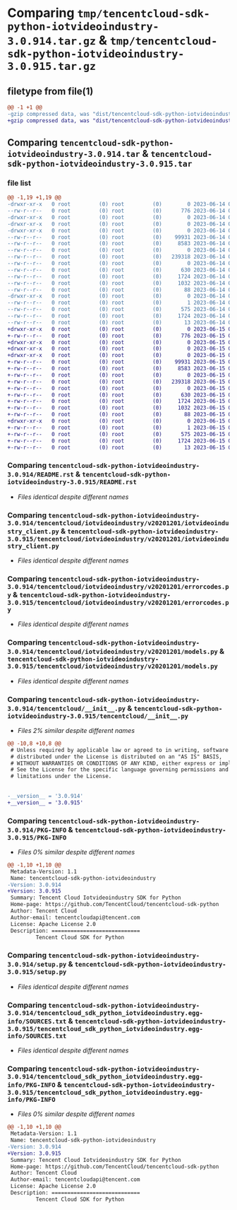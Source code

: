 # Comparing `tmp/tencentcloud-sdk-python-iotvideoindustry-3.0.914.tar.gz` & `tmp/tencentcloud-sdk-python-iotvideoindustry-3.0.915.tar.gz`

## filetype from file(1)

```diff
@@ -1 +1 @@
-gzip compressed data, was "dist/tencentcloud-sdk-python-iotvideoindustry-3.0.914.tar", last modified: Wed Jun 14 00:28:43 2023, max compression
+gzip compressed data, was "dist/tencentcloud-sdk-python-iotvideoindustry-3.0.915.tar", last modified: Thu Jun 15 00:28:04 2023, max compression
```

## Comparing `tencentcloud-sdk-python-iotvideoindustry-3.0.914.tar` & `tencentcloud-sdk-python-iotvideoindustry-3.0.915.tar`

### file list

```diff
@@ -1,19 +1,19 @@
-drwxr-xr-x   0 root         (0) root         (0)        0 2023-06-14 00:28:43.000000 tencentcloud-sdk-python-iotvideoindustry-3.0.914/
--rw-r--r--   0 root         (0) root         (0)      776 2023-06-14 00:28:43.000000 tencentcloud-sdk-python-iotvideoindustry-3.0.914/README.rst
-drwxr-xr-x   0 root         (0) root         (0)        0 2023-06-14 00:28:43.000000 tencentcloud-sdk-python-iotvideoindustry-3.0.914/tencentcloud/
-drwxr-xr-x   0 root         (0) root         (0)        0 2023-06-14 00:28:43.000000 tencentcloud-sdk-python-iotvideoindustry-3.0.914/tencentcloud/iotvideoindustry/
-drwxr-xr-x   0 root         (0) root         (0)        0 2023-06-14 00:28:43.000000 tencentcloud-sdk-python-iotvideoindustry-3.0.914/tencentcloud/iotvideoindustry/v20201201/
--rw-r--r--   0 root         (0) root         (0)    99931 2023-06-14 00:28:43.000000 tencentcloud-sdk-python-iotvideoindustry-3.0.914/tencentcloud/iotvideoindustry/v20201201/iotvideoindustry_client.py
--rw-r--r--   0 root         (0) root         (0)     8583 2023-06-14 00:28:43.000000 tencentcloud-sdk-python-iotvideoindustry-3.0.914/tencentcloud/iotvideoindustry/v20201201/errorcodes.py
--rw-r--r--   0 root         (0) root         (0)        0 2023-06-14 00:28:43.000000 tencentcloud-sdk-python-iotvideoindustry-3.0.914/tencentcloud/iotvideoindustry/v20201201/__init__.py
--rw-r--r--   0 root         (0) root         (0)   239318 2023-06-14 00:28:43.000000 tencentcloud-sdk-python-iotvideoindustry-3.0.914/tencentcloud/iotvideoindustry/v20201201/models.py
--rw-r--r--   0 root         (0) root         (0)        0 2023-06-14 00:28:43.000000 tencentcloud-sdk-python-iotvideoindustry-3.0.914/tencentcloud/iotvideoindustry/__init__.py
--rw-r--r--   0 root         (0) root         (0)      630 2023-06-14 00:28:43.000000 tencentcloud-sdk-python-iotvideoindustry-3.0.914/tencentcloud/__init__.py
--rw-r--r--   0 root         (0) root         (0)     1724 2023-06-14 00:28:43.000000 tencentcloud-sdk-python-iotvideoindustry-3.0.914/PKG-INFO
--rw-r--r--   0 root         (0) root         (0)     1032 2023-06-14 00:28:43.000000 tencentcloud-sdk-python-iotvideoindustry-3.0.914/setup.py
--rw-r--r--   0 root         (0) root         (0)       88 2023-06-14 00:28:43.000000 tencentcloud-sdk-python-iotvideoindustry-3.0.914/setup.cfg
-drwxr-xr-x   0 root         (0) root         (0)        0 2023-06-14 00:28:43.000000 tencentcloud-sdk-python-iotvideoindustry-3.0.914/tencentcloud_sdk_python_iotvideoindustry.egg-info/
--rw-r--r--   0 root         (0) root         (0)        1 2023-06-14 00:28:43.000000 tencentcloud-sdk-python-iotvideoindustry-3.0.914/tencentcloud_sdk_python_iotvideoindustry.egg-info/dependency_links.txt
--rw-r--r--   0 root         (0) root         (0)      575 2023-06-14 00:28:43.000000 tencentcloud-sdk-python-iotvideoindustry-3.0.914/tencentcloud_sdk_python_iotvideoindustry.egg-info/SOURCES.txt
--rw-r--r--   0 root         (0) root         (0)     1724 2023-06-14 00:28:43.000000 tencentcloud-sdk-python-iotvideoindustry-3.0.914/tencentcloud_sdk_python_iotvideoindustry.egg-info/PKG-INFO
--rw-r--r--   0 root         (0) root         (0)       13 2023-06-14 00:28:43.000000 tencentcloud-sdk-python-iotvideoindustry-3.0.914/tencentcloud_sdk_python_iotvideoindustry.egg-info/top_level.txt
+drwxr-xr-x   0 root         (0) root         (0)        0 2023-06-15 00:28:04.000000 tencentcloud-sdk-python-iotvideoindustry-3.0.915/
+-rw-r--r--   0 root         (0) root         (0)      776 2023-06-15 00:28:04.000000 tencentcloud-sdk-python-iotvideoindustry-3.0.915/README.rst
+drwxr-xr-x   0 root         (0) root         (0)        0 2023-06-15 00:28:04.000000 tencentcloud-sdk-python-iotvideoindustry-3.0.915/tencentcloud/
+drwxr-xr-x   0 root         (0) root         (0)        0 2023-06-15 00:28:04.000000 tencentcloud-sdk-python-iotvideoindustry-3.0.915/tencentcloud/iotvideoindustry/
+drwxr-xr-x   0 root         (0) root         (0)        0 2023-06-15 00:28:04.000000 tencentcloud-sdk-python-iotvideoindustry-3.0.915/tencentcloud/iotvideoindustry/v20201201/
+-rw-r--r--   0 root         (0) root         (0)    99931 2023-06-15 00:28:04.000000 tencentcloud-sdk-python-iotvideoindustry-3.0.915/tencentcloud/iotvideoindustry/v20201201/iotvideoindustry_client.py
+-rw-r--r--   0 root         (0) root         (0)     8583 2023-06-15 00:28:04.000000 tencentcloud-sdk-python-iotvideoindustry-3.0.915/tencentcloud/iotvideoindustry/v20201201/errorcodes.py
+-rw-r--r--   0 root         (0) root         (0)        0 2023-06-15 00:28:04.000000 tencentcloud-sdk-python-iotvideoindustry-3.0.915/tencentcloud/iotvideoindustry/v20201201/__init__.py
+-rw-r--r--   0 root         (0) root         (0)   239318 2023-06-15 00:28:04.000000 tencentcloud-sdk-python-iotvideoindustry-3.0.915/tencentcloud/iotvideoindustry/v20201201/models.py
+-rw-r--r--   0 root         (0) root         (0)        0 2023-06-15 00:28:04.000000 tencentcloud-sdk-python-iotvideoindustry-3.0.915/tencentcloud/iotvideoindustry/__init__.py
+-rw-r--r--   0 root         (0) root         (0)      630 2023-06-15 00:28:04.000000 tencentcloud-sdk-python-iotvideoindustry-3.0.915/tencentcloud/__init__.py
+-rw-r--r--   0 root         (0) root         (0)     1724 2023-06-15 00:28:04.000000 tencentcloud-sdk-python-iotvideoindustry-3.0.915/PKG-INFO
+-rw-r--r--   0 root         (0) root         (0)     1032 2023-06-15 00:28:04.000000 tencentcloud-sdk-python-iotvideoindustry-3.0.915/setup.py
+-rw-r--r--   0 root         (0) root         (0)       88 2023-06-15 00:28:04.000000 tencentcloud-sdk-python-iotvideoindustry-3.0.915/setup.cfg
+drwxr-xr-x   0 root         (0) root         (0)        0 2023-06-15 00:28:04.000000 tencentcloud-sdk-python-iotvideoindustry-3.0.915/tencentcloud_sdk_python_iotvideoindustry.egg-info/
+-rw-r--r--   0 root         (0) root         (0)        1 2023-06-15 00:28:04.000000 tencentcloud-sdk-python-iotvideoindustry-3.0.915/tencentcloud_sdk_python_iotvideoindustry.egg-info/dependency_links.txt
+-rw-r--r--   0 root         (0) root         (0)      575 2023-06-15 00:28:04.000000 tencentcloud-sdk-python-iotvideoindustry-3.0.915/tencentcloud_sdk_python_iotvideoindustry.egg-info/SOURCES.txt
+-rw-r--r--   0 root         (0) root         (0)     1724 2023-06-15 00:28:04.000000 tencentcloud-sdk-python-iotvideoindustry-3.0.915/tencentcloud_sdk_python_iotvideoindustry.egg-info/PKG-INFO
+-rw-r--r--   0 root         (0) root         (0)       13 2023-06-15 00:28:04.000000 tencentcloud-sdk-python-iotvideoindustry-3.0.915/tencentcloud_sdk_python_iotvideoindustry.egg-info/top_level.txt
```

### Comparing `tencentcloud-sdk-python-iotvideoindustry-3.0.914/README.rst` & `tencentcloud-sdk-python-iotvideoindustry-3.0.915/README.rst`

 * *Files identical despite different names*

### Comparing `tencentcloud-sdk-python-iotvideoindustry-3.0.914/tencentcloud/iotvideoindustry/v20201201/iotvideoindustry_client.py` & `tencentcloud-sdk-python-iotvideoindustry-3.0.915/tencentcloud/iotvideoindustry/v20201201/iotvideoindustry_client.py`

 * *Files identical despite different names*

### Comparing `tencentcloud-sdk-python-iotvideoindustry-3.0.914/tencentcloud/iotvideoindustry/v20201201/errorcodes.py` & `tencentcloud-sdk-python-iotvideoindustry-3.0.915/tencentcloud/iotvideoindustry/v20201201/errorcodes.py`

 * *Files identical despite different names*

### Comparing `tencentcloud-sdk-python-iotvideoindustry-3.0.914/tencentcloud/iotvideoindustry/v20201201/models.py` & `tencentcloud-sdk-python-iotvideoindustry-3.0.915/tencentcloud/iotvideoindustry/v20201201/models.py`

 * *Files identical despite different names*

### Comparing `tencentcloud-sdk-python-iotvideoindustry-3.0.914/tencentcloud/__init__.py` & `tencentcloud-sdk-python-iotvideoindustry-3.0.915/tencentcloud/__init__.py`

 * *Files 2% similar despite different names*

```diff
@@ -10,8 +10,8 @@
 # Unless required by applicable law or agreed to in writing, software
 # distributed under the License is distributed on an "AS IS" BASIS,
 # WITHOUT WARRANTIES OR CONDITIONS OF ANY KIND, either express or implied.
 # See the License for the specific language governing permissions and
 # limitations under the License.
 
 
-__version__ = '3.0.914'
+__version__ = '3.0.915'
```

### Comparing `tencentcloud-sdk-python-iotvideoindustry-3.0.914/PKG-INFO` & `tencentcloud-sdk-python-iotvideoindustry-3.0.915/PKG-INFO`

 * *Files 0% similar despite different names*

```diff
@@ -1,10 +1,10 @@
 Metadata-Version: 1.1
 Name: tencentcloud-sdk-python-iotvideoindustry
-Version: 3.0.914
+Version: 3.0.915
 Summary: Tencent Cloud Iotvideoindustry SDK for Python
 Home-page: https://github.com/TencentCloud/tencentcloud-sdk-python
 Author: Tencent Cloud
 Author-email: tencentcloudapi@tencent.com
 License: Apache License 2.0
 Description: ============================
         Tencent Cloud SDK for Python
```

### Comparing `tencentcloud-sdk-python-iotvideoindustry-3.0.914/setup.py` & `tencentcloud-sdk-python-iotvideoindustry-3.0.915/setup.py`

 * *Files identical despite different names*

### Comparing `tencentcloud-sdk-python-iotvideoindustry-3.0.914/tencentcloud_sdk_python_iotvideoindustry.egg-info/SOURCES.txt` & `tencentcloud-sdk-python-iotvideoindustry-3.0.915/tencentcloud_sdk_python_iotvideoindustry.egg-info/SOURCES.txt`

 * *Files identical despite different names*

### Comparing `tencentcloud-sdk-python-iotvideoindustry-3.0.914/tencentcloud_sdk_python_iotvideoindustry.egg-info/PKG-INFO` & `tencentcloud-sdk-python-iotvideoindustry-3.0.915/tencentcloud_sdk_python_iotvideoindustry.egg-info/PKG-INFO`

 * *Files 0% similar despite different names*

```diff
@@ -1,10 +1,10 @@
 Metadata-Version: 1.1
 Name: tencentcloud-sdk-python-iotvideoindustry
-Version: 3.0.914
+Version: 3.0.915
 Summary: Tencent Cloud Iotvideoindustry SDK for Python
 Home-page: https://github.com/TencentCloud/tencentcloud-sdk-python
 Author: Tencent Cloud
 Author-email: tencentcloudapi@tencent.com
 License: Apache License 2.0
 Description: ============================
         Tencent Cloud SDK for Python
```

